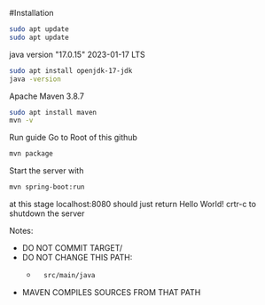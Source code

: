 #Installation
````bash
sudo apt update
sudo apt update
````

java version "17.0.15" 2023-01-17 LTS
````bash
sudo apt install openjdk-17-jdk
java -version
````

Apache Maven 3.8.7
````bash
sudo apt install maven
mvn -v
````
Run guide
Go to Root of this github 
````bash 
mvn package
````

Start the server with
````bash
mvn spring-boot:run
````
at this stage localhost:8080 should just return Hello World!
crtr-c to shutdown the server

Notes:
- DO NOT COMMIT TARGET/
- DO NOT CHANGE THIS PATH:
    - ````bash 
        src/main/java
        ````
- MAVEN COMPILES SOURCES FROM THAT PATH


